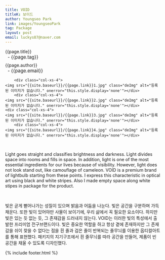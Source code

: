 ```yaml
---
title: VOID
titleK: 보이드
author: Youngseo Park
link: images/YoungseoPark
tag: Package
layout: post
email: luckys87@naver.com
---	
```


<div class="container">

<div class="deDep">
{{page.title}}<br>
<p style="font-size:15px; margin:0px; padding:0px 0px 0px 8px; margin:0px 0px 8px 0px;">- {{page.tag}}</p>
{{page.author}}<br>
<p style="font-size:15px; margin:0px; padding:0px 0px 0px 8px;">- {{page.email}}</p>
</div>


<div class="row" class="imgcolor">
	
		<div class="col-xs-4">
	<img src="{{site.baseurl}}/{{page.link}}1.jpg" class="deImg" alt="등록된 이미지가 없습니다." onerror="this.style.display='none'"></div>
		<div class="col-xs-4">
	<img src="{{site.baseurl}}/{{page.link}}2.jpg" class="deImg" alt="등록된 이미지가 없습니다." onerror="this.style.display='none'"></div>
	<div class="col-xs-4">
	<img src="{{site.baseurl}}/{{page.link}}3.jpg" class="deImg" alt="등록된 이미지가 없습니다." onerror="this.style.display='none'"></div>
		<div class="col-xs-4">
	<img src="{{site.baseurl}}/{{page.link}}4.jpg" class="deImg" alt="등록된 이미지가 없습니다." onerror="this.style.display='none'"></div>
	
</div>
<br>

<div class="det lato">



Light goes straight and classifies brightness and darkness. Light divides space into rooms and  fills in space. In addition, light is one of the most essential ingredients for our lives because of visibility. However, light does not look stand out, like camouflage of cameleon. VOID is a premium brand of lightbulb starting from these points.  I express this characteristic in optical art using black and white stripes. Also I made empty space along white stipes in package for the product.



</div>

<br>

<div class="noto">

빛은 곧게 뻗어나가는 성질이 있으며 밝음과 어둠을 나눈다. 빛은 공간을 구분하며 가득 채운다. 또한 빛이 있어야만 사물이 보이기에, 우리 삶에서 꼭 필요한 요소이다. 하지만 빛은 있는 듯 없는 듯, 그 존재감을 드러내지 않는다. VOID는 이러한 빛의 특성에서 출발한 프리미엄 전구브랜드이다. 빛은 중요한 역할을 하고 항상 곁에 존재하지만 그 존재감을 쉬이 찾을 수 없다는 점을 흰 줄과 검은 줄이 반복되는 줄무늬를 이용한 옵티컬아트를 통해 표현했다. 패키지의 지기구조에서 흰 줄무늬를 따라 공간을 만들어, 제품이 빈 공간을 채울 수 있도록 디자인했다. 


</div>
 {% include footer.html %}